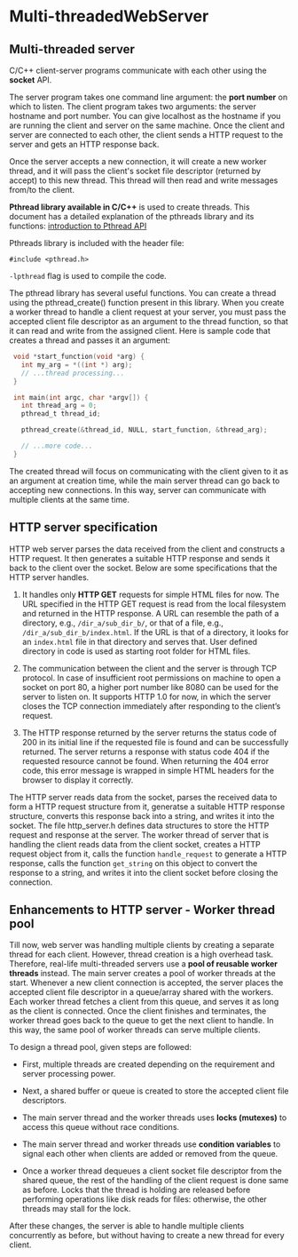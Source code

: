 # Multi-threadedWebServer

## Multi-threaded server

C/C++ client-server programs communicate with each other using the **socket** API.

The server program takes one command line argument: the **port number** on which to listen. The client program takes two arguments: the server hostname and port number. You can give localhost as the hostname if you are running the client and server on the same machine. Once the client and server are connected to each other, the client sends a HTTP request to the server and gets an HTTP response back.

Once the server accepts a new connection, it will create a new worker thread, and it will pass the client's socket file descriptor (returned by accept) to this new thread. This thread will then read and write messages from/to the client.

**Pthread library available in C/C++** is used to create threads. This document has a detailed explanation of the pthreads library and its functions: [introduction to Pthread API](https://pages.cs.wisc.edu/~remzi/OSTEP/threads-api.pdf)

Pthreads library is included with the header file:

`#include <pthread.h>`

`-lpthread` flag is used to compile the code.

The pthread library has several useful functions. You can create a thread using the pthread_create() function present in this library. When you create a worker thread to handle a client request at your server, you must pass the accepted client file descriptor as an argument to the thread function, so that it can read and write from the assigned client. Here is sample code that creates a thread and passes it an argument:

```C
 void *start_function(void *arg) {
   int my_arg = *((int *) arg);
   // ...thread processing...
 }

 int main(int argc, char *argv[]) {
   int thread_arg = 0;
   pthread_t thread_id;

   pthread_create(&thread_id, NULL, start_function, &thread_arg);

   // ...more code...
 }
```

The created thread will focus on communicating with the client given to it as an argument at creation time, while the main server thread can go back to accepting new connections. In this way, server can communicate with multiple clients at the same time.

## HTTP server specification

HTTP web server parses the data received from the client and constructs a HTTP request. It then generates a suitable HTTP response and sends it back to the client over the socket. Below are some specifications that the HTTP server handles.

1. It handles only **HTTP GET** requests for simple HTML files for now. The URL specified in the HTTP GET request is read from the local filesystem and returned in the HTTP response. A URL can resemble the path of a directory, e.g., `/dir_a/sub_dir_b/`, or that of a file, e.g., `/dir_a/sub_dir_b/index.html`. If the URL is that of a directory, it looks for an `index.html` file in that directory and serves that. User defined directory in code is used as starting root folder for HTML files.

2. The communication between the client and the server is through TCP protocol. In case of insufficient root permissions on machine to open a socket on port 80, a higher port number like 8080 can be used for the server to listen on. It supports HTTP 1.0 for now, in which the server closes the TCP connection immediately after responding to the client’s request.

3. The HTTP response returned by the server returns the status code of 200 in its initial line if the requested file is found and can be successfully returned. The server returns a response with status code 404 if the requested resource cannot be found. When returning the 404 error code, this error message is wrapped in simple HTML headers for the browser to display it correctly.

The HTTP server reads data from the socket, parses the received data to form a HTTP request structure from it, generatse a suitable HTTP response structure, converts this response back into a string, and writes it into the socket. The file http_server.h defines data structures to store the HTTP request and response at the server. The worker thread of server that is handling the client reads data from the client socket, creates a HTTP request object from it, calls the function `handle_request` to generate a HTTP response, calls the function `get_string` on this object to convert the response to a string, and writes it into the client socket before closing the connection.

## Enhancements to HTTP server - Worker thread pool

Till now, web server was handling multiple clients by creating a separate thread for each client. However, thread creation is a high overhead task. Therefore, real-life multi-threaded servers use a **pool of reusable worker threads** instead. The main server creates a pool of worker threads at the start. Whenever a new client connection is accepted, the server places the accepted client file descriptor in a queue/array shared with the workers. Each worker thread fetches a client from this queue, and serves it as long as the client is connected. Once the client finishes and terminates, the worker thread goes back to the queue to get the next client to handle. In this way, the same pool of worker threads can serve multiple clients.

To design a thread pool, given steps are followed:

* First, multiple threads are created depending on the requirement and server processing power.

* Next, a shared buffer or queue is created to store the accepted client file descriptors.

* The main server thread and the worker threads uses **locks (mutexes)** to access this queue without race conditions.

* The main server thread and worker threads use **condition variables** to signal each other when clients are added or removed from the queue.

* Once a worker thread dequeues a client socket file descriptor from the shared queue, the rest of the handling of the client request is done same as before. Locks that the thread is holding are released before performing operations like disk reads for files: otherwise, the other threads may stall for the lock. 

After these changes, the server is able to handle multiple clients concurrently as before, but without having to create a new thread for every client.

